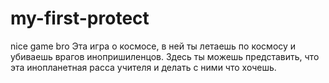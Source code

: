 # my-first-protect
nice game bro
Эта игра о космосе, в ней ты летаешь по космосу и убиваешь врагов инопришиленцов.
Здесь ты можешь представить, что эта инопланетная расса учителя и делать с ними что хочешь.
